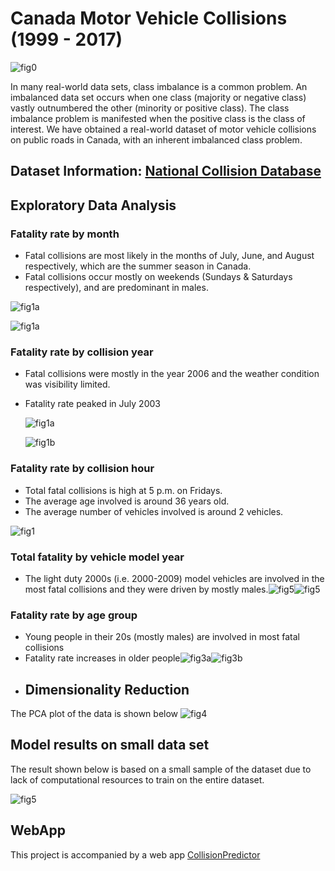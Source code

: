 # Canada Motor Vehicle Collisions (1999 - 2017)

![fig0](canada-collision/image/photo.jpg)

In many real-world data sets, class imbalance is a common problem. An imbalanced data set occurs when one class (majority or negative class) vastly outnumbered the other (minority or positive class). The class imbalance problem is manifested when the positive class is the class of interest. We have obtained a real-world dataset of motor vehicle collisions on public roads in Canada, with an inherent imbalanced class problem.

## Dataset Information:   [National Collision Database](https://open.canada.ca/data/en/dataset/1eb9eba7-71d1-4b30-9fb1-30cbdab7e63a)

## Exploratory Data Analysis

###  Fatality rate by month

- Fatal collisions are most likely in the months of July, June, and August respectively, which are the summer season in Canada.
- Fatal collisions occur mostly on weekends (Sundays & Saturdays respectively), and are predominant in males.

![fig1a](canada-collision/image/fig9a.png)

![fig1a](canada-collision/image/fig9b.png)

### Fatality rate by collision year

- Fatal collisions were mostly in the year 2006 and the weather condition was visibility limited.
- Fatality rate peaked in July 2003

  ![fig1a](canada-collision/image/fig1a.png)

  ![fig1b](canada-collision/image/fig1b.png)

###  Fatality rate by collision hour

- Total fatal collisions is high at 5 p.m. on Fridays.
- The average age involved is around 36 years old.
- The average number of vehicles involved is around 2 vehicles.

![fig1](canada-collision/image/fig_h.png)

###  Total fatality  by vehicle model year

- The light duty 2000s (i.e. 2000-2009) model vehicles are involved in the most fatal collisions and they were driven by mostly males.![fig5](canada-collision/image/fig5.png)![fig5](canada-collision/image/fig7.png)

###  Fatality rate by age group

- Young people in their 20s (mostly males) are involved in most fatal collisions
- Fatality rate increases in older people![fig3a](canada-collision/image/fig3a.png)![fig3b](canada-collision/image/fig3b.png)
- ## Dimensionality Reduction

The PCA plot of the data is shown below
![fig4](canada-collision/image/pca.png)

## Model results on small data set

The result shown below is based on a small sample of the dataset due to lack of computational resources to train on the entire dataset.

![fig5](canada-collision/image/sup.png)

## WebApp

This project is accompanied by a web app [CollisionPredictor](https://collisionapp.herokuapp.com/)
